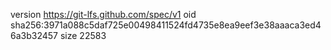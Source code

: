 version https://git-lfs.github.com/spec/v1
oid sha256:3971a088c5daf725e00498411524fd4735e8ea9eef3e38aaaca3ed46a3b32457
size 22583
